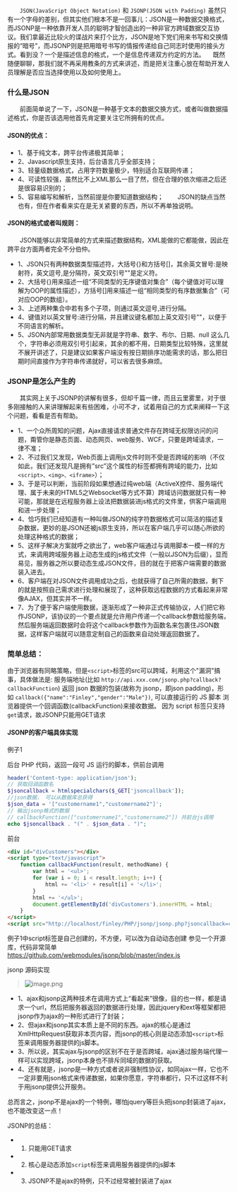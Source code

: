 　　`JSON(JavaScript Object Notation)` 和 `JSONP(JSON with Padding)` 虽然只有一个字母的差别，但其实他们根本不是一回事儿：JSON是一种数据交换格式，而JSONP是一种依靠开发人员的聪明才智创造出的一种非官方跨域数据交互协议。我们拿最近比较火的谍战片来打个比方，JSON是地下党们用来书写和交换情报的“暗号”，而JSONP则是把用暗号书写的情报传递给自己同志时使用的接头方式。看到没？一个是描述信息的格式，一个是信息传递双方约定的方法。
　既然随便聊聊，那我们就不再采用教条的方式来讲述，而是把关注重心放在帮助开发人员理解是否应当选择使用以及如何使用上。

### 什么是JSON

　　前面简单说了一下，JSON是一种基于文本的数据交换方式，或者叫做数据描述格式，你是否该选用他首先肯定要关注它所拥有的优点。

#### JSON的优点：
* 1、基于纯文本，跨平台传递极其简单；
* 2、Javascript原生支持，后台语言几乎全部支持；
* 3、轻量级数据格式，占用字符数量极少，特别适合互联网传递；
* 4、可读性较强，虽然比不上XML那么一目了然，但在合理的依次缩进之后还是很容易识别的；
* 5、容易编写和解析，当然前提是你要知道数据结构；
　　JSON的缺点当然也有，但在作者看来实在是无关紧要的东西，所以不再单独说明。

#### JSON的格式或者叫规则：
　　JSON能够以非常简单的方式来描述数据结构，XML能做的它都能做，因此在跨平台方面两者完全不分伯仲。
* 1、JSON只有两种数据类型描述符，大括号{}和方括号[]，其余英文冒号:是映射符，英文逗号,是分隔符，英文双引号""是定义符。
* 2、大括号{}用来描述一组“不同类型的无序键值对集合”（每个键值对可以理解为OOP的属性描述），方括号[]用来描述一组“相同类型的有序数据集合”（可对应OOP的数组）。
* 3、上述两种集合中若有多个子项，则通过英文逗号,进行分隔。
* 4、键值对以英文冒号:进行分隔，并且建议键名都加上英文双引号”"，以便于不同语言的解析。
* 5、JSON内部常用数据类型无非就是字符串、数字、布尔、日期、null 这么几个，字符串必须用双引号引起来，其余的都不用，日期类型比较特殊，这里就不展开讲述了，只是建议如果客户端没有按日期排序功能需求的话，那么把日期时间直接作为字符串传递就好，可以省去很多麻烦。

### JSONP是怎么产生的

　　其实网上关于JSONP的讲解有很多，但却千篇一律，而且云里雾里，对于很多刚接触的人来讲理解起来有些困难，小可不才，试着用自己的方式来阐释一下这个问题，看看是否有帮助。
* 1、一个众所周知的问题，Ajax直接请求普通文件存在跨域无权限访问的问题，甭管你是静态页面、动态网页、web服务、WCF，只要是跨域请求，一律不准；
* 2、不过我们又发现，Web页面上调用js文件时则不受是否跨域的影响（不仅如此，我们还发现凡是拥有”src”这个属性的标签都拥有跨域的能力，比如`<script>、<img>、<iframe>`）；
* 3、于是可以判断，当前阶段如果想通过纯web端（ActiveX控件、服务端代理、属于未来的HTML5之Websocket等方式不算）跨域访问数据就只有一种可能，那就是在远程服务器上设法把数据装进js格式的文件里，供客户端调用和进一步处理；
* 4、恰巧我们已经知道有一种叫做JSON的纯字符数据格式可以简洁的描述复杂数据，更妙的是JSON还被js原生支持，所以在客户端几乎可以随心所欲的处理这种格式的数据；
* 5、这样子解决方案就呼之欲出了，web客户端通过与调用脚本一模一样的方式，来调用跨域服务器上动态生成的js格式文件（一般以JSON为后缀），显而易见，服务器之所以要动态生成JSON文件，目的就在于把客户端需要的数据装入进去。
* 6、客户端在对JSON文件调用成功之后，也就获得了自己所需的数据，剩下的就是按照自己需求进行处理和展现了，这种获取远程数据的方式看起来非常像AJAX，但其实并不一样。
* 7、为了便于客户端使用数据，逐渐形成了一种非正式传输协议，人们把它称作JSONP，该协议的一个要点就是允许用户传递一个callback参数给服务端，然后服务端返回数据时会将这个callback参数作为函数名来包裹住JSON数据，这样客户端就可以随意定制自己的函数来自动处理返回数据了。

### 简单总结：
由于浏览器有同略策略，但是`<script>`标签的src可以跨域，利用这个"漏洞"搞事，具体做法是:
服务端地址(比如 `http://api.xxx.com/jsonp.php?callback?callbackFunction`)  返回 json 数据的包装(故称为 jsonp，即json padding)，形如 `callback({"name":"Finley","gender":"Male"})`,  可以直接运行的 JS 脚本
浏览器提供一个回调函数(callbackFunction)来接收数据。
因为 script 标签只支持`get`请求，故JSONP只能用GET请求

#### JSONP的客户端具体实现

例子1

后台 PHP 代码，返回一段可 JS 运行的脚本，供前台调用
```PHP
header('Content-type: application/json');
// 获取回调函数名
$jsoncallback = htmlspecialchars($_GET['jsoncallback']);
//json数据， 可以从数据库总获得
$json_data = '["customername1","customername2"]';
// 输出jsonp格式的数据
// callbackFunction(["customername1","customername2"]) 共前台js调用
echo $jsoncallback . "(" . $json_data . ")";
```

前台
```html
<div id="divCustomers"></div>
<script type="text/javascript">
    function callbackFunction(result, methodName) {
        var html = '<ul>';
        for (var i = 0; i < result.length; i++) {
            html += '<li>' + result[i] + '</li>';
        }
        html += '</ul>';
        document.getElementById('divCustomers').innerHTML = html;
    }
</script>
<script src="http://localhost/finley/PHP/jsonp/jsonp.php?jsoncallback=callbackFunction"></script>
```

例子1中script标签是自己创建的，不方便，可以改为自动动态创建
参见一个开源库，代码非常简单
https://github.com/webmodules/jsonp/blob/master/index.js

jsonp 源码实现

> ![image.png](https://hexo-blog.pek3b.qingstor.com/upload_images/71414-a2dc23b48a861f9c.png?imageMogr2/auto-orient/strip%7CimageView2/2/w/1240)


* 1、ajax和jsonp这两种技术在调用方式上“看起来”很像，目的也一样，都是请求一个url，然后把服务器返回的数据进行处理，因此jquery和ext等框架都把jsonp作为ajax的一种形式进行了封装；
* 2、但ajax和jsonp其实本质上是不同的东西。ajax的核心是通过XmlHttpRequest获取非本页内容，而jsonp的核心则是动态添加`<script>`标签来调用服务器提供的js脚本。
* 3、所以说，其实ajax与jsonp的区别不在于是否跨域，ajax通过服务端代理一样可以实现跨域，jsonp本身也不排斥同域的数据的获取。
* 4、还有就是，jsonp是一种方式或者说非强制性协议，如同ajax一样，它也不一定非要用json格式来传递数据，如果你愿意，字符串都行，只不过这样不利于用jsonp提供公开服务。

总而言之，jsonp不是ajax的一个特例，哪怕jquery等巨头把jsonp封装进了ajax，也不能改变这一点！

JSONP的总结：
* 1. 只能用GET请求
* 2. 核心是动态添加`script`标签来调用服务器提供的js脚本
* 3. JSONP不是ajax的特例，只不过经常被封装进了ajax
